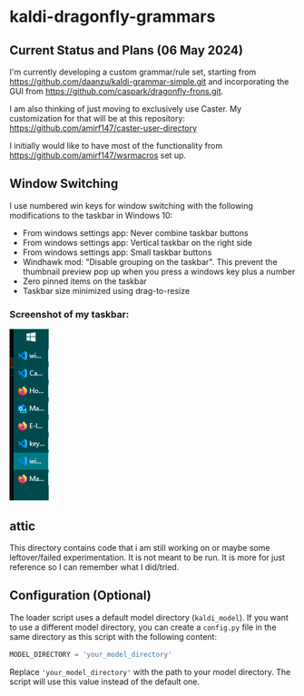 # kaldi-dragonfly-grammars
## Current Status and Plans (06 May 2024)

I'm currently developing a custom grammar/rule set, starting from https://github.com/daanzu/kaldi-grammar-simple.git and incorporating the GUI from https://github.com/caspark/dragonfly-frons.git. 

I am also thinking of just moving to exclusively use Caster. My customization for that will be at this repository: https://github.com/amirf147/caster-user-directory

I initially would like to have most of the functionality from https://github.com/amirf147/wsrmacros set up. 

## Window Switching
I use numbered win keys for window switching with the following
modifications to the taskbar in Windows 10:
- From windows settings app: Never combine taskbar buttons
- From windows settings app: Vertical taskbar on the right side
- From windows settings app: Small taskbar buttons
- Windhawk mod: "Disable grouping on the taskbar". This prevent the thumbnail preview pop up when you press a windows key plus a number
- Zero pinned items on the taskbar
- Taskbar size minimized using drag-to-resize

### Screenshot of my taskbar:
![alt text](https://github.com/amirf147/kaldi-dragonfly-gammars/blob/main/images/vertical_taskbar.png "vertical taskbar")

## attic

This directory contains code that i am still working on or maybe some leftover/failed experimentation. It is not meant to be run. It is more for just reference so I can remember what I did/tried.

## Configuration (Optional)

The loader script uses a default model directory (`kaldi_model`). If you want to use a different model directory, you can create a `config.py` file in the same directory as this script with the following content:

```python
MODEL_DIRECTORY = 'your_model_directory'
```

Replace `'your_model_directory'` with the path to your model directory. The script will use this value instead of the default one.
